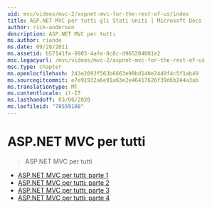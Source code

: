 ```yaml
---
uid: mvc/videos/mvc-2/aspnet-mvc-for-the-rest-of-us/index
title: ASP.NET MVC per tutti gli Stati Uniti | Microsoft Docs
author: rick-anderson
description: ASP.NET MVC per tutti
ms.author: riande
ms.date: 09/28/2011
ms.assetid: b57141fa-8903-4afe-8c8c-d965204001e2
msc.legacyurl: /mvc/videos/mvc-2/aspnet-mvc-for-the-rest-of-us
msc.type: chapter
ms.openlocfilehash: 243e2093f563b6663e99bd140e2449f4c5f1ab49
ms.sourcegitcommit: e7e91932a6e91a63e2e46417626f39d6b244a3ab
ms.translationtype: MT
ms.contentlocale: it-IT
ms.lasthandoff: 03/06/2020
ms.locfileid: "78559108"
---
```

# <a name="aspnet-mvc-for-the-rest-of-us"></a>ASP.NET MVC per tutti

> ASP.NET MVC per tutti

- [ASP.NET MVC per tutti: parte 1](aspnet-mvc-for-the-rest-of-us-part-1.md)
- [ASP.NET MVC per tutti: parte 2](aspnet-mvc-for-the-rest-of-us-part-2.md)
- [ASP.NET MVC per tutti: parte 3](aspnet-mvc-for-the-rest-of-us-part-3.md)
- [ASP.NET MVC per tutti: parte 4](aspnet-mvc-for-the-rest-of-us-part-4.md)
